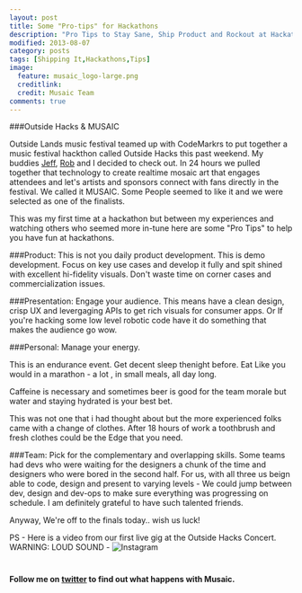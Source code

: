 ```yaml
---
layout: post
title: Some "Pro-tips" for Hackathons 
description: "Pro Tips to Stay Sane, Ship Product and Rockout at Hackathons"
modified: 2013-08-07
category: posts
tags: [Shipping It,Hackathons,Tips]
image:
  feature: musaic_logo-large.png 
  creditlink: 
  credit: Musaic Team
comments: true  
---
```


###Outside Hacks & MUSAIC

Outside Lands music festival teamed up with CodeMarkrs to put together a music festival hackthon called Outside Hacks this past weekend. My buddies [Jeff](www.linkedin.com/in/jeffjv), [Rob](http://twitter.com/robcavin) and I decided to check out. In 24 hours we pulled together that technology to create realtime mosaic art that engages attendees and let's artists and sponsors connect with fans directly in the festival. We called it MUSAIC. Some People seemed to like it and we were selected as one of the finalists.

This was my first time at a hackathon but between my experiences and watching others who seemed more in-tune here are some "Pro Tips" to help you have fun at hackathons.

###Product: This is not you daily product development. 
This is demo development. Focus on key use cases and develop it fully and spit shined with excellent hi-fidelity visuals. Don't waste time on corner cases and commercialization issues. 

###Presentation: Engage your audience. 
This means  have a clean design, crisp UX and levergaging APIs to get rich visuals for consumer apps. Or If you're hacking some low level robotic code have it do something that makes the audience go wow.

###Personal: Manage your energy. 

This is an endurance event. Get decent sleep thenight before. Eat Like you would in a marathon - a lot , in small meals, all day long.

Caffeine is necessary and sometimes beer is good for the team morale
but water and staying hydrated is your best bet.

This was not one that i had thought about but the more experienced
folks came with a change of clothes. After 18 hours of work a toothbrush and fresh clothes could be the Edge that you need.

###Team: Pick for the complementary and overlapping skills. 
Some teams had devs who were waiting for the designers a chunk of the time and designers who were bored in the second half. For us,  with all three us beign able to code, design and present to varying levels - We could jump between dev, design and dev-ops to make sure everything was progressing on schedule. I am definitely grateful to have such talented friends. 

Anyway, We're off to the finals today.. wish us luck! 

PS - Here is a video from our first live gig at the Outside Hacks Concert. WARNING: LOUD SOUND - ![Instagram](http://instagram.com/p/cmq-vRTg87/)

#
**Follow me on [twitter](http://twitter.com/_sandeep) to find out what happens with Musaic.** 

